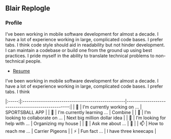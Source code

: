 ## Blair Replogle

### Profile
I’ve been working in mobile software development for almost a decade. I have a lot of experience working in large, complicated code bases. I prefer tabs. I think code style should aid in readability but not hinder development. I can maintain a codebase or build one from the ground up using best practices. I pride myself in the ability to translate technical problems to non-technical people.

- [Resume](RESUME.md)

I’ve been working in mobile software development for almost a decade. I have a lot of experience working in large, complicated code bases. I prefer tabs. I think

|:-----:|:--------------------------------------------------|--------------------------------------------------:|
| 🔭 | I’m currently working on ... | SPORTSBALL APP |
| 🌱 | I'm currently learning ... | Combine |
| 👯 | I’m looking to collaborate on ... | Next big million dollar idea |
| 🤔 | I’m looking for help with ... | Organizing my house |
| 💬 | Ask me about ... | 🙊 |
| 📫 | How to reach me ... | Carrier Pigeons |
| ⚡ | Fun fact ... | I have three kneecaps |
